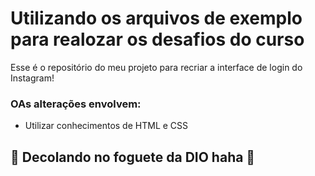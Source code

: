 # Utilizando os arquivos de exemplo para realozar os desafios do curso

Esse é o repositório do meu projeto para recriar a interface de login do Instagram! 

### OAs alterações envolvem:

* Utilizar conhecimentos de HTML e CSS

## 🚀 Decolando no foguete da DIO haha 🚀
